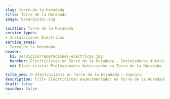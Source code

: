 ```yaml
---
slug: torre-de-la-horadada
title: Torre de la Horadada
image: base/poster.svg

location: Torre de la Horadada
service_types:
- Instalaciones Eléctricas
service_areas:
- Torre de la Horadada
header:
  bi: servicios/reparaciones-electricas.jpg
  hanchor: Electricistas en Torre de la Horadada - Instaladores Autorizados
  md: Electricistas Profesionales Autorizados en Torre de la Horadada

title_seo: ᐅ Electricistas en Torre de la Horadada ⚡️ Cúprico
description: llll➤ Electricistas experimentados en Torre de la Horadada para todas tus necesidades eléctricas. Servicio rápido, eficaz y de confianza ✅ ¡Contáctanos!
draft: false
noindex: false
---
```

